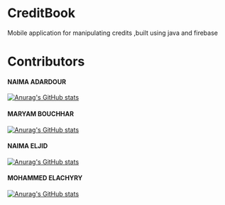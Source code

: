 # CreditBook
Mobile application for manipulating credits ,built using java and firebase
# Contributors




<h4> NAIMA ADARDOUR </h4>

[![Anurag's GitHub stats](https://github-readme-stats.vercel.app/api?username=naima-adardor&count_private=true&show_icons=true&theme=radical)](https://github.com/omarlamin01/Dairy-Farm-Management-System)


<h4> MARYAM BOUCHHAR </h4>

[![Anurag's GitHub stats](https://github-readme-stats.vercel.app/api?username=MaryamBouchhar&count_private=true&show_icons=true&theme=tokyonight)](https://github.com/omarlamin01/Dairy-Farm-Management-System)

<h4> NAIMA ELJID</h4>

[![Anurag's GitHub stats](https://github-readme-stats.vercel.app/api?username=neimael&count_private=true&show_icons=true&theme=tokyonight)](https://github.com/omarlamin01/Dairy-Farm-Management-System)


<h4> MOHAMMED ELACHYRY</h4>

[![Anurag's GitHub stats](https://github-readme-stats.vercel.app/api?username=elachyry&count_private=true&show_icons=true&theme=tokyonight)](https://github.com/omarlamin01/Dairy-Farm-Management-System)

